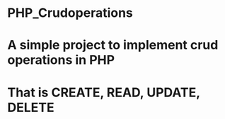 # PHP_Crudoperations
# A simple project to implement crud operations in PHP
# That is CREATE, READ, UPDATE, DELETE
